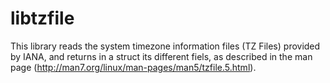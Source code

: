# libtzfile

This library reads the system timezone information files (TZ Files) provided by IANA, and returns in a struct its different fiels, as described in the man page (<http://man7.org/linux/man-pages/man5/tzfile.5.html>).

